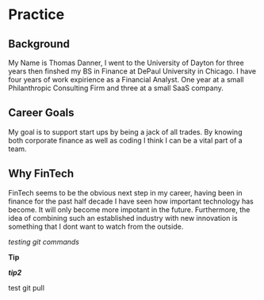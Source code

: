 # Practice
## Background
My Name is Thomas Danner, I went to the University of Dayton for three years then finshed my BS in Finance at DePaul University in Chicago. I have four years of work expirience as a Financial Analyst. One year at a small Philanthropic Consulting Firm and three at a small SaaS company.
## Career Goals
My goal is to support start ups by being a jack of all trades. By knowing both corporate finance as well as coding I think I can be a vital part of a team.
## Why FinTech
FinTech seems to be the obvious next step in my career, having been in finance for the past half decade I have seen how important technology has become. It will only become more impotant in the future. Furthermore, the idea of combining such an established industry with new innovation is something that I dont want to watch from the outside.

*testing git commands*

**Tip**

***tip2***

test git pull
